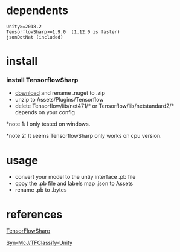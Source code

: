 # dependents
    Unity>=2018.2
    TensorflowSharp>=1.9.0  (1.12.0 is faster)
    jsonDotNat (included)
# install

### install TensorflowSharp
- [download](https://www.nuget.org/packages/TensorFlowSharp/) and rename .nuget to .zip
- unzip to Assets/Plugins/Tensorflow
- delete Tensorflow/lib/net471/* or Tensorflow/lib/netstandard2/* depends on your config

*note 1: I only tested on windows.

*note 2: It seems TensorflowSharp only works on cpu version.

# usage
- convert your model to the untiy interface .pb file
- cpoy the .pb file and labels map .json to Assets
- rename .pb to .bytes
# references
[TensorFlowSharp](https://github.com/migueldeicaza/TensorFlowSharp)

[Syn-McJ/TFClassify-Unity](https://github.com/Syn-McJ/TFClassify-Unity)